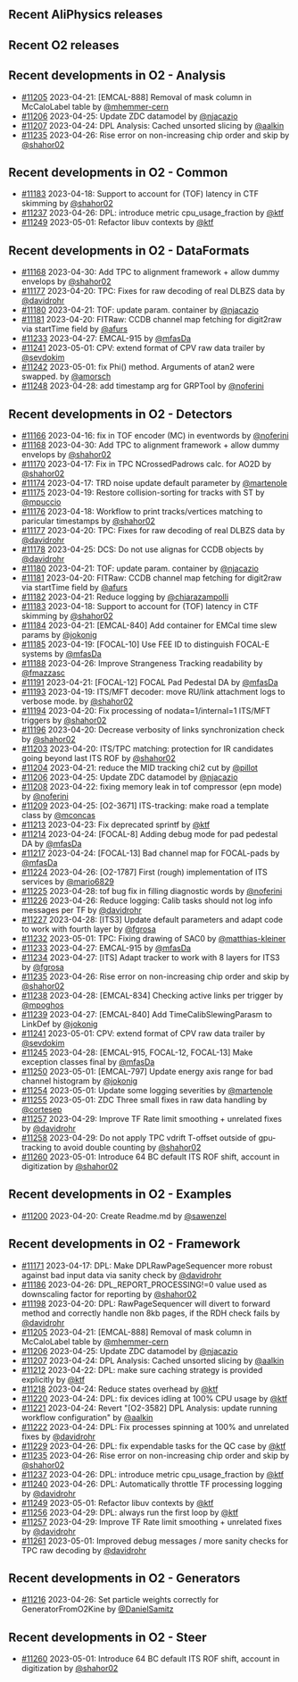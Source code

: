 ## Recent AliPhysics releases
## Recent O2 releases
## Recent developments in O2 - Analysis
- [\#11205](https://github.com/AliceO2Group/AliceO2/pull/11205) 2023-04-21: [EMCAL-888] Removal of mask column in McCaloLabel table by [@mhemmer-cern](https://github.com/mhemmer-cern)
- [\#11206](https://github.com/AliceO2Group/AliceO2/pull/11206) 2023-04-25: Update ZDC datamodel by [@njacazio](https://github.com/njacazio)
- [\#11207](https://github.com/AliceO2Group/AliceO2/pull/11207) 2023-04-24: DPL Analysis: Cached unsorted slicing by [@aalkin](https://github.com/aalkin)
- [\#11235](https://github.com/AliceO2Group/AliceO2/pull/11235) 2023-04-26: Rise error on non-increasing chip order and skip by [@shahor02](https://github.com/shahor02)
## Recent developments in O2 - Common
- [\#11183](https://github.com/AliceO2Group/AliceO2/pull/11183) 2023-04-18: Support to account for (TOF) latency in CTF skimming by [@shahor02](https://github.com/shahor02)
- [\#11237](https://github.com/AliceO2Group/AliceO2/pull/11237) 2023-04-26: DPL: introduce metric cpu_usage_fraction by [@ktf](https://github.com/ktf)
- [\#11249](https://github.com/AliceO2Group/AliceO2/pull/11249) 2023-05-01: Refactor libuv contexts by [@ktf](https://github.com/ktf)
## Recent developments in O2 - DataFormats
- [\#11168](https://github.com/AliceO2Group/AliceO2/pull/11168) 2023-04-30: Add TPC to alignment framework + allow dummy envelops by [@shahor02](https://github.com/shahor02)
- [\#11177](https://github.com/AliceO2Group/AliceO2/pull/11177) 2023-04-20: TPC: Fixes for raw decoding of real DLBZS data by [@davidrohr](https://github.com/davidrohr)
- [\#11180](https://github.com/AliceO2Group/AliceO2/pull/11180) 2023-04-21: TOF: update param. container by [@njacazio](https://github.com/njacazio)
- [\#11181](https://github.com/AliceO2Group/AliceO2/pull/11181) 2023-04-20: FITRaw: CCDB channel map fetching for digit2raw via startTime field by [@afurs](https://github.com/afurs)
- [\#11233](https://github.com/AliceO2Group/AliceO2/pull/11233) 2023-04-27: EMCAL-915 by [@mfasDa](https://github.com/mfasDa)
- [\#11241](https://github.com/AliceO2Group/AliceO2/pull/11241) 2023-05-01: CPV: extend format of CPV raw data trailer by [@sevdokim](https://github.com/sevdokim)
- [\#11242](https://github.com/AliceO2Group/AliceO2/pull/11242) 2023-05-01: fix Phi() method. Arguments of atan2 were swapped. by [@amorsch](https://github.com/amorsch)
- [\#11248](https://github.com/AliceO2Group/AliceO2/pull/11248) 2023-04-28: add timestamp arg for GRPTool by [@noferini](https://github.com/noferini)
## Recent developments in O2 - Detectors
- [\#11166](https://github.com/AliceO2Group/AliceO2/pull/11166) 2023-04-16: fix in TOF encoder (MC) in eventwords by [@noferini](https://github.com/noferini)
- [\#11168](https://github.com/AliceO2Group/AliceO2/pull/11168) 2023-04-30: Add TPC to alignment framework + allow dummy envelops by [@shahor02](https://github.com/shahor02)
- [\#11170](https://github.com/AliceO2Group/AliceO2/pull/11170) 2023-04-17: Fix in TPC NCrossedPadrows calc. for AO2D by [@shahor02](https://github.com/shahor02)
- [\#11174](https://github.com/AliceO2Group/AliceO2/pull/11174) 2023-04-17: TRD noise update default parameter by [@martenole](https://github.com/martenole)
- [\#11175](https://github.com/AliceO2Group/AliceO2/pull/11175) 2023-04-19: Restore collision-sorting for tracks with ST by [@mpuccio](https://github.com/mpuccio)
- [\#11176](https://github.com/AliceO2Group/AliceO2/pull/11176) 2023-04-18: Workflow to print tracks/vertices matching to paricular timestamps by [@shahor02](https://github.com/shahor02)
- [\#11177](https://github.com/AliceO2Group/AliceO2/pull/11177) 2023-04-20: TPC: Fixes for raw decoding of real DLBZS data by [@davidrohr](https://github.com/davidrohr)
- [\#11178](https://github.com/AliceO2Group/AliceO2/pull/11178) 2023-04-25: DCS: Do not use alignas for CCDB objects by [@davidrohr](https://github.com/davidrohr)
- [\#11180](https://github.com/AliceO2Group/AliceO2/pull/11180) 2023-04-21: TOF: update param. container by [@njacazio](https://github.com/njacazio)
- [\#11181](https://github.com/AliceO2Group/AliceO2/pull/11181) 2023-04-20: FITRaw: CCDB channel map fetching for digit2raw via startTime field by [@afurs](https://github.com/afurs)
- [\#11182](https://github.com/AliceO2Group/AliceO2/pull/11182) 2023-04-21: Reduce logging by [@chiarazampolli](https://github.com/chiarazampolli)
- [\#11183](https://github.com/AliceO2Group/AliceO2/pull/11183) 2023-04-18: Support to account for (TOF) latency in CTF skimming by [@shahor02](https://github.com/shahor02)
- [\#11184](https://github.com/AliceO2Group/AliceO2/pull/11184) 2023-04-21: [EMCAL-840] Add container for EMCal time slew params by [@jokonig](https://github.com/jokonig)
- [\#11185](https://github.com/AliceO2Group/AliceO2/pull/11185) 2023-04-19: [FOCAL-10] Use FEE ID to distinguish FOCAL-E systems by [@mfasDa](https://github.com/mfasDa)
- [\#11188](https://github.com/AliceO2Group/AliceO2/pull/11188) 2023-04-26: Improve Strangeness Tracking readability by [@fmazzasc](https://github.com/fmazzasc)
- [\#11191](https://github.com/AliceO2Group/AliceO2/pull/11191) 2023-04-21: [FOCAL-12] FOCAL Pad Pedestal DA by [@mfasDa](https://github.com/mfasDa)
- [\#11193](https://github.com/AliceO2Group/AliceO2/pull/11193) 2023-04-19: ITS/MFT decoder: move RU/link attachment logs to verbose mode. by [@shahor02](https://github.com/shahor02)
- [\#11194](https://github.com/AliceO2Group/AliceO2/pull/11194) 2023-04-20: Fix processing of nodata=1/internal=1 ITS/MFT triggers by [@shahor02](https://github.com/shahor02)
- [\#11196](https://github.com/AliceO2Group/AliceO2/pull/11196) 2023-04-20: Decrease verbosity of links synchronization check by [@shahor02](https://github.com/shahor02)
- [\#11203](https://github.com/AliceO2Group/AliceO2/pull/11203) 2023-04-20: ITS/TPC matching: protection for IR candidates going beyond last ITS ROF by [@shahor02](https://github.com/shahor02)
- [\#11204](https://github.com/AliceO2Group/AliceO2/pull/11204) 2023-04-21: reduce the MID tracking chi2 cut by [@pillot](https://github.com/pillot)
- [\#11206](https://github.com/AliceO2Group/AliceO2/pull/11206) 2023-04-25: Update ZDC datamodel by [@njacazio](https://github.com/njacazio)
- [\#11208](https://github.com/AliceO2Group/AliceO2/pull/11208) 2023-04-22: fixing memory leak in tof compressor (epn mode) by [@noferini](https://github.com/noferini)
- [\#11209](https://github.com/AliceO2Group/AliceO2/pull/11209) 2023-04-25: [O2-3671] ITS-tracking: make road a template class by [@mconcas](https://github.com/mconcas)
- [\#11213](https://github.com/AliceO2Group/AliceO2/pull/11213) 2023-04-23: Fix deprecated sprintf by [@ktf](https://github.com/ktf)
- [\#11214](https://github.com/AliceO2Group/AliceO2/pull/11214) 2023-04-24: [FOCAL-8] Adding debug mode for pad pedestal DA by [@mfasDa](https://github.com/mfasDa)
- [\#11217](https://github.com/AliceO2Group/AliceO2/pull/11217) 2023-04-24: [FOCAL-13] Bad channel map for FOCAL-pads by [@mfasDa](https://github.com/mfasDa)
- [\#11224](https://github.com/AliceO2Group/AliceO2/pull/11224) 2023-04-26: [O2-1787] First (rough) implementation of ITS services by [@mario6829](https://github.com/mario6829)
- [\#11225](https://github.com/AliceO2Group/AliceO2/pull/11225) 2023-04-28: tof bug fix in filling diagnostic words by [@noferini](https://github.com/noferini)
- [\#11226](https://github.com/AliceO2Group/AliceO2/pull/11226) 2023-04-26: Reduce logging: Calib tasks should not log info messages per TF by [@davidrohr](https://github.com/davidrohr)
- [\#11227](https://github.com/AliceO2Group/AliceO2/pull/11227) 2023-04-28: [ITS3] Update default parameters and adapt code to work with fourth layer by [@fgrosa](https://github.com/fgrosa)
- [\#11232](https://github.com/AliceO2Group/AliceO2/pull/11232) 2023-05-01: TPC: Fixing drawing of SAC0 by [@matthias-kleiner](https://github.com/matthias-kleiner)
- [\#11233](https://github.com/AliceO2Group/AliceO2/pull/11233) 2023-04-27: EMCAL-915 by [@mfasDa](https://github.com/mfasDa)
- [\#11234](https://github.com/AliceO2Group/AliceO2/pull/11234) 2023-04-27: [ITS] Adapt tracker to work with 8 layers for ITS3 by [@fgrosa](https://github.com/fgrosa)
- [\#11235](https://github.com/AliceO2Group/AliceO2/pull/11235) 2023-04-26: Rise error on non-increasing chip order and skip by [@shahor02](https://github.com/shahor02)
- [\#11238](https://github.com/AliceO2Group/AliceO2/pull/11238) 2023-04-28: [EMCAL-834] Checking active links per trigger by [@mpoghos](https://github.com/mpoghos)
- [\#11239](https://github.com/AliceO2Group/AliceO2/pull/11239) 2023-04-27: [EMCAL-840] Add TimeCalibSlewingParasm to LinkDef by [@jokonig](https://github.com/jokonig)
- [\#11241](https://github.com/AliceO2Group/AliceO2/pull/11241) 2023-05-01: CPV: extend format of CPV raw data trailer by [@sevdokim](https://github.com/sevdokim)
- [\#11245](https://github.com/AliceO2Group/AliceO2/pull/11245) 2023-04-28: [EMCAL-915, FOCAL-12, FOCAL-13] Make exception classes final by [@mfasDa](https://github.com/mfasDa)
- [\#11250](https://github.com/AliceO2Group/AliceO2/pull/11250) 2023-05-01: [EMCAL-797] Update energy axis range for bad channel histogram by [@jokonig](https://github.com/jokonig)
- [\#11254](https://github.com/AliceO2Group/AliceO2/pull/11254) 2023-05-01: Update some logging severities by [@martenole](https://github.com/martenole)
- [\#11255](https://github.com/AliceO2Group/AliceO2/pull/11255) 2023-05-01: ZDC Three small fixes in raw data handling by [@cortesep](https://github.com/cortesep)
- [\#11257](https://github.com/AliceO2Group/AliceO2/pull/11257) 2023-04-29: Improve TF Rate limit smoothing + unrelated fixes by [@davidrohr](https://github.com/davidrohr)
- [\#11258](https://github.com/AliceO2Group/AliceO2/pull/11258) 2023-04-29: Do not apply TPC vdrift T-offset outside of gpu-tracking to avoid double counting by [@shahor02](https://github.com/shahor02)
- [\#11260](https://github.com/AliceO2Group/AliceO2/pull/11260) 2023-05-01: Introduce 64 BC default ITS ROF shift, account in digitization by [@shahor02](https://github.com/shahor02)
## Recent developments in O2 - Examples
- [\#11200](https://github.com/AliceO2Group/AliceO2/pull/11200) 2023-04-20: Create Readme.md by [@sawenzel](https://github.com/sawenzel)
## Recent developments in O2 - Framework
- [\#11171](https://github.com/AliceO2Group/AliceO2/pull/11171) 2023-04-17: DPL: Make DPLRawPageSequencer more robust against bad input data via sanity check by [@davidrohr](https://github.com/davidrohr)
- [\#11186](https://github.com/AliceO2Group/AliceO2/pull/11186) 2023-04-26: DPL_REPORT_PROCESSING!=0 value used as downscaling factor for reporting by [@shahor02](https://github.com/shahor02)
- [\#11198](https://github.com/AliceO2Group/AliceO2/pull/11198) 2023-04-20: DPL: RawPageSequencer will divert to forward method and correctly handle non 8kb pages, if the RDH check fails by [@davidrohr](https://github.com/davidrohr)
- [\#11205](https://github.com/AliceO2Group/AliceO2/pull/11205) 2023-04-21: [EMCAL-888] Removal of mask column in McCaloLabel table by [@mhemmer-cern](https://github.com/mhemmer-cern)
- [\#11206](https://github.com/AliceO2Group/AliceO2/pull/11206) 2023-04-25: Update ZDC datamodel by [@njacazio](https://github.com/njacazio)
- [\#11207](https://github.com/AliceO2Group/AliceO2/pull/11207) 2023-04-24: DPL Analysis: Cached unsorted slicing by [@aalkin](https://github.com/aalkin)
- [\#11212](https://github.com/AliceO2Group/AliceO2/pull/11212) 2023-04-22: DPL: make sure caching strategy is provided explicitly by [@ktf](https://github.com/ktf)
- [\#11218](https://github.com/AliceO2Group/AliceO2/pull/11218) 2023-04-24: Reduce states overhead by [@ktf](https://github.com/ktf)
- [\#11220](https://github.com/AliceO2Group/AliceO2/pull/11220) 2023-04-24: DPL: fix devices idling at 100% CPU usage by [@ktf](https://github.com/ktf)
- [\#11221](https://github.com/AliceO2Group/AliceO2/pull/11221) 2023-04-24: Revert "[O2-3582] DPL Analysis: update running workflow configuration" by [@aalkin](https://github.com/aalkin)
- [\#11222](https://github.com/AliceO2Group/AliceO2/pull/11222) 2023-04-24: DPL: Fix processes spinning at 100% and unrelated fixes by [@davidrohr](https://github.com/davidrohr)
- [\#11229](https://github.com/AliceO2Group/AliceO2/pull/11229) 2023-04-26: DPL: fix expendable tasks for the QC case by [@ktf](https://github.com/ktf)
- [\#11235](https://github.com/AliceO2Group/AliceO2/pull/11235) 2023-04-26: Rise error on non-increasing chip order and skip by [@shahor02](https://github.com/shahor02)
- [\#11237](https://github.com/AliceO2Group/AliceO2/pull/11237) 2023-04-26: DPL: introduce metric cpu_usage_fraction by [@ktf](https://github.com/ktf)
- [\#11240](https://github.com/AliceO2Group/AliceO2/pull/11240) 2023-04-26: DPL: Automatically throttle TF processing logging by [@davidrohr](https://github.com/davidrohr)
- [\#11249](https://github.com/AliceO2Group/AliceO2/pull/11249) 2023-05-01: Refactor libuv contexts by [@ktf](https://github.com/ktf)
- [\#11256](https://github.com/AliceO2Group/AliceO2/pull/11256) 2023-04-29: DPL: always run the first loop by [@ktf](https://github.com/ktf)
- [\#11257](https://github.com/AliceO2Group/AliceO2/pull/11257) 2023-04-29: Improve TF Rate limit smoothing + unrelated fixes by [@davidrohr](https://github.com/davidrohr)
- [\#11261](https://github.com/AliceO2Group/AliceO2/pull/11261) 2023-05-01: Improved debug messages / more sanity checks for TPC raw decoding by [@davidrohr](https://github.com/davidrohr)
## Recent developments in O2 - Generators
- [\#11216](https://github.com/AliceO2Group/AliceO2/pull/11216) 2023-04-26: Set particle weights correctly for GeneratorFromO2Kine by [@DanielSamitz](https://github.com/DanielSamitz)
## Recent developments in O2 - Steer
- [\#11260](https://github.com/AliceO2Group/AliceO2/pull/11260) 2023-05-01: Introduce 64 BC default ITS ROF shift, account in digitization by [@shahor02](https://github.com/shahor02)
